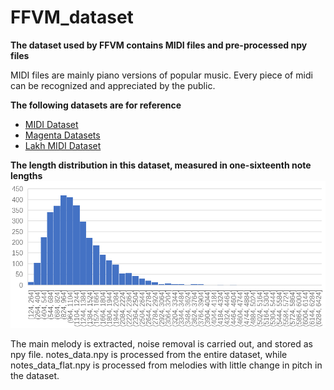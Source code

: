 # FFVM_dataset
**The dataset used by FFVM contains MIDI files and pre-processed npy files**

MIDI files are mainly piano versions of popular music. Every piece of midi can be recognized and appreciated by the public.

**The following datasets are for reference**
- [MIDI Dataset](https://composing.ai/dataset)
- [Magenta Datasets](https://magenta.tensorflow.org/datasets/)
- [Lakh MIDI Dataset](https://colinraffel.com/projects/lmd/)

**The length distribution in this dataset, measured in one-sixteenth note lengths**
![image](https://github.com/langrn/FFVM_dataset/blob/master/images/length.png)

The main melody is extracted, noise removal is carried out, and stored as npy file.
notes_data.npy is processed from the entire dataset, while notes_data_flat.npy is processed from melodies with little change in pitch in the dataset.
